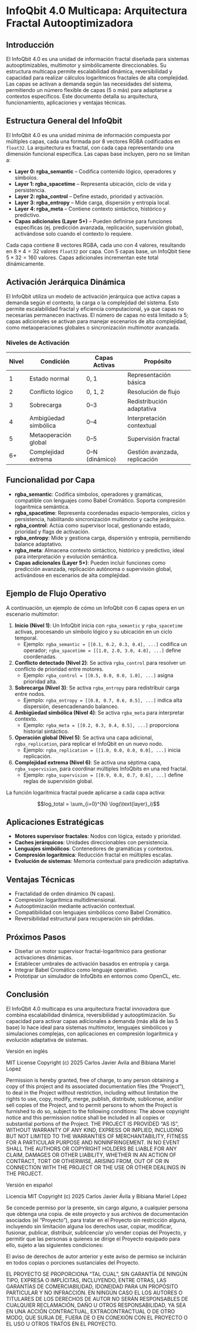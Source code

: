# InfoQbit 4.0 Multicapa: Arquitectura Fractal Autooptimizadora

## Introducción

El InfoQbit 4.0 es una unidad de información fractal diseñada para sistemas autooptimizables, multimotor y simbólicamente direccionables. Su estructura multicapa permite escalabilidad dinámica, reversibilidad y capacidad para realizar cálculos logarítmicos fractales de alta complejidad. Las capas se activan a demanda según las necesidades del sistema, permitiendo un número flexible de capas (5 o más) para adaptarse a contextos específicos. Este documento detalla su arquitectura, funcionamiento, aplicaciones y ventajas técnicas.

## Estructura General del InfoQbit

El InfoQbit 4.0 es una unidad mínima de información compuesta por múltiples capas, cada una formada por 8 vectores RGBA codificados en `float32`. La arquitectura es fractal, con cada capa representando una dimensión funcional específica. Las capas base incluyen, pero no se limitan a:

- **Layer 0: rgba_semantic** – Codifica contenido lógico, operadores y símbolos.
- **Layer 1: rgba_spacetime** – Representa ubicación, ciclo de vida y persistencia.
- **Layer 2: rgba_control** – Define estado, prioridad y activación.
- **Layer 3: rgba_entropy** – Mide carga, dispersión y entropía local.
- **Layer 4: rgba_meta** – Contiene contexto sintáctico, histórico y predictivo.
- **Capas adicionales (Layer 5+)** – Pueden definirse para funciones específicas (ej. predicción avanzada, replicación, supervisión global), activándose solo cuando el contexto lo requiere.

Cada capa contiene 8 vectores RGBA, cada uno con 4 valores, resultando en $8 \times 4 = 32$ valores `float32` por capa. Con 5 capas base, un InfoQbit tiene $5 \times 32 = 160$ valores. Capas adicionales incrementan este total dinámicamente.

## Activación Jerárquica Dinámica

El InfoQbit utiliza un modelo de activación jerárquica que activa capas a demanda según el contexto, la carga o la complejidad del sistema. Esto permite escalabilidad fractal y eficiencia computacional, ya que capas no necesarias permanecen inactivas. El número de capas no está limitado a 5; capas adicionales se activan para manejar escenarios de alta complejidad, como metaoperaciones globales o sincronización multimotor avanzada.

### Niveles de Activación

| Nivel | Condición                 | Capas Activas     | Propósito                          |
|-------|---------------------------|-------------------|------------------------------------|
| 1     | Estado normal             | 0, 1              | Representación básica             |
| 2     | Conflicto lógico          | 0, 1, 2          | Resolución de flujo               |
| 3     | Sobrecarga                | 0–3               | Redistribución adaptativa         |
| 4     | Ambigüedad simbólica      | 0–4               | Interpretación contextual         |
| 5     | Metaoperación global      | 0–5               | Supervisión fractal               |
| 6+    | Complejidad extrema       | 0–N (dinámico)    | Gestión avanzada, replicación     |

## Funcionalidad por Capa

- **rgba_semantic**: Codifica símbolos, operadores y gramáticas, compatible con lenguajes como Babel Cromático. Soporta compresión logarítmica semántica.
- **rgba_spacetime**: Representa coordenadas espacio-temporales, ciclos y persistencia, habilitando sincronización multimotor y cache jerárquico.
- **rgba_control**: Actúa como supervisor local, gestionando estado, prioridad y flags de activación.
- **rgba_entropy**: Mide y gestiona carga, dispersión y entropía, permitiendo balance adaptativo.
- **rgba_meta**: Almacena contexto sintáctico, histórico y predictivo, ideal para interpretación y evolución semántica.
- **Capas adicionales (Layer 5+)**: Pueden incluir funciones como predicción avanzada, replicación autónoma o supervisión global, activándose en escenarios de alta complejidad.

## Ejemplo de Flujo Operativo

A continuación, un ejemplo de cómo un InfoQbit con 6 capas opera en un escenario multimotor:

1. **Inicio (Nivel 1)**: Un InfoQbit inicia con `rgba_semantic` y `rgba_spacetime` activas, procesando un símbolo lógico y su ubicación en un ciclo temporal.
   - Ejemplo: `rgba_semantic = [[0.1, 0.2, 0.3, 0.4], ...]` codifica un operador; `rgba_spacetime = [[1.0, 2.0, 3.0, 4.0], ...]` define coordenadas.
2. **Conflicto detectado (Nivel 2)**: Se activa `rgba_control` para resolver un conflicto de prioridad entre motores.
   - Ejemplo: `rgba_control = [[0.5, 0.0, 0.0, 1.0], ...]` asigna prioridad alta.
3. **Sobrecarga (Nivel 3)**: Se activa `rgba_entropy` para redistribuir carga entre nodos.
   - Ejemplo: `rgba_entropy = [[0.8, 0.7, 0.6, 0.5], ...]` indica alta dispersión, desencadenando balanceo.
4. **Ambigüedad simbólica (Nivel 4)**: Se activa `rgba_meta` para interpretar contexto.
   - Ejemplo: `rgba_meta = [[0.2, 0.3, 0.4, 0.5], ...]` proporciona historial sintáctico.
5. **Operación global (Nivel 5)**: Se activa una capa adicional, `rgba_replication`, para replicar el InfoQbit en un nuevo nodo.
   - Ejemplo: `rgba_replication = [[1.0, 0.0, 0.0, 0.0], ...]` inicia replicación.
6. **Complejidad extrema (Nivel 6)**: Se activa una séptima capa, `rgba_supervision`, para coordinar múltiples InfoQbits en una red fractal.
   - Ejemplo: `rgba_supervision = [[0.9, 0.8, 0.7, 0.6], ...]` define reglas de supervisión global.

La función logarítmica fractal puede aplicarse a cada capa activa:

```math
log_total = \sum_{i=0}^{N} \log(\text{layer}_i)
```

## Aplicaciones Estratégicas

- **Motores supervisor fractales**: Nodos con lógica, estado y prioridad.
- **Caches jerárquicos**: Unidades direccionables con persistencia.
- **Lenguajes simbólicos**: Contenedores de gramáticas y contextos.
- **Compresión logarítmica**: Reducción fractal en múltiples escalas.
- **Evolución de sistemas**: Memoria contextual para predicción adaptativa.

## Ventajas Técnicas

- Fractalidad de orden dinámico (N capas).
- Compresión logarítmica multidimensional.
- Autooptimización mediante activación contextual.
- Compatibilidad con lenguajes simbólicos como Babel Cromático.
- Reversibilidad estructural para recuperación sin pérdidas.

## Próximos Pasos

- Diseñar un motor supervisor fractal-logarítmico para gestionar activaciones dinámicas.
- Establecer umbrales de activación basados en entropía y carga.
- Integrar Babel Cromático como lenguaje operativo.
- Prototipar un simulador de InfoQbits en entornos como OpenCL, etc.

## Conclusión

El InfoQbit 4.0 multicapa es una arquitectura fractal innovadora que combina escalabilidad dinámica, reversibilidad y autooptimización. Su capacidad para activar capas adicionales a demanda (más allá de las 5 base) lo hace ideal para sistemas multimotor, lenguajes simbólicos y simulaciones complejas, con aplicaciones en compresión logarítmica y evolución adaptativa de sistemas.


Versión en inglés 

MIT License
Copyright (c) 2025 Carlos Javier Avila and Bibiana Mariel Lopez

Permission is hereby granted, free of charge, to any person obtaining a copy
of this project and its associated documentation files (the “Project”), to deal
in the Project without restriction, including without limitation the rights
to use, copy, modify, merge, publish, distribute, sublicense, and/or sell
copies of the Project, and to permit persons to whom the Project is
furnished to do so, subject to the following conditions:
The above copyright notice and this permission notice shall be included in all
copies or substantial portions of the Project.
THE PROJECT IS PROVIDED “AS IS”, WITHOUT WARRANTY OF ANY KIND, EXPRESS
OR
IMPLIED, INCLUDING BUT NOT LIMITED TO THE WARRANTIES OF
MERCHANTABILITY,
FITNESS FOR A PARTICULAR PURPOSE AND NONINFRINGEMENT. IN NO EVENT
SHALL THE
AUTHORS OR COPYRIGHT HOLDERS BE LIABLE FOR ANY CLAIM, DAMAGES OR
OTHER
LIABILITY, WHETHER IN AN ACTION OF CONTRACT, TORT OR OTHERWISE, ARISING
FROM,
OUT OF OR IN CONNECTION WITH THE PROJECT OR THE USE OR OTHER DEALINGS
IN THE
PROJECT.


Versión en español 

Licencia MIT
Copyright (c) 2025 Carlos Javier Ávila y Bibiana Mariel López

Se concede permiso por la presente, sin cargo alguno, a cualquier persona que obtenga una copia.
de este proyecto y sus archivos de documentación asociados (el “Proyecto”), para tratar
en el Proyecto sin restricción alguna, incluyendo sin limitación alguna los derechos
usar, copiar, modificar, fusionar, publicar, distribuir, sublicenciar y/o vender
copias del Proyecto, y permitir que las personas a quienes se dirige el Proyecto
equipado para ello, sujeto a las siguientes condiciones:

El aviso de derechos de autor anterior y este aviso de permiso se incluirán en todos
copias o porciones sustanciales del Proyecto.

EL PROYECTO SE PROPORCIONA “TAL CUAL”, SIN GARANTÍA DE NINGÚN TIPO, EXPRESA O
IMPLÍCITAS, INCLUYENDO, ENTRE OTRAS, LAS GARANTÍAS DE COMERCIABILIDAD,
IDONEIDAD PARA UN PROPÓSITO PARTICULAR Y NO INFRACCIÓN. EN NINGÚN CASO EL
LOS AUTORES O TITULARES DE LOS DERECHOS DE AUTOR NO SERÁN RESPONSABLES DE CUALQUIER RECLAMACIÓN, DAÑO U OTROS
RESPONSABILIDAD, YA SEA EN UNA ACCIÓN CONTRACTUAL, EXTRACONTRACTUAL O DE OTRO MODO, QUE SURJA DE,
FUERA DE O EN CONEXIÓN CON EL PROYECTO O EL USO U OTROS TRATOS EN EL
PROYECTO.



